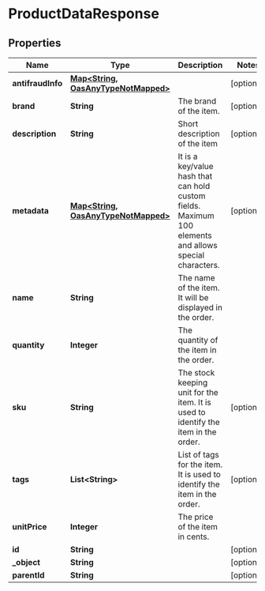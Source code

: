 

# ProductDataResponse

## Properties

Name | Type | Description | Notes
------------ | ------------- | ------------- | -------------
**antifraudInfo** | [**Map&lt;String, OasAnyTypeNotMapped&gt;**](OasAnyTypeNotMapped.md) |  |  [optional]
**brand** | **String** | The brand of the item. |  [optional]
**description** | **String** | Short description of the item |  [optional]
**metadata** | [**Map&lt;String, OasAnyTypeNotMapped&gt;**](OasAnyTypeNotMapped.md) | It is a key/value hash that can hold custom fields. Maximum 100 elements and allows special characters. |  [optional]
**name** | **String** | The name of the item. It will be displayed in the order. | 
**quantity** | **Integer** | The quantity of the item in the order. | 
**sku** | **String** | The stock keeping unit for the item. It is used to identify the item in the order. |  [optional]
**tags** | **List&lt;String&gt;** | List of tags for the item. It is used to identify the item in the order. |  [optional]
**unitPrice** | **Integer** | The price of the item in cents. | 
**id** | **String** |  |  [optional]
**_object** | **String** |  |  [optional]
**parentId** | **String** |  |  [optional]




